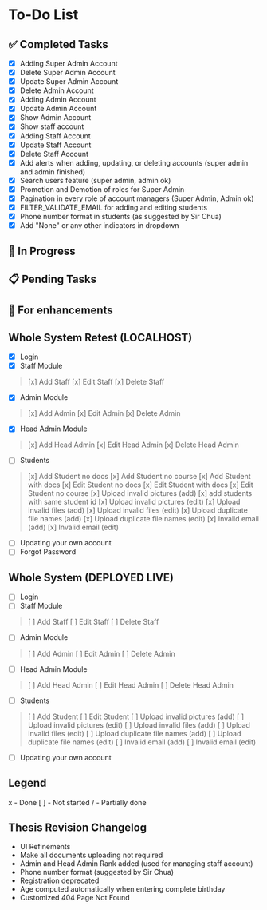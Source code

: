 # To-Do List

## ✅ Completed Tasks
- [x] Adding Super Admin Account
- [x] Delete Super Admin Account
- [x] Update Super Admin Account
- [x] Delete Admin Account
- [x] Adding Admin Account
- [x] Update Admin Account
- [x] Show Admin Account
- [x] Show staff account
- [x] Adding Staff Account
- [x] Update Staff Account
- [x] Delete Staff Account
- [x] Add alerts when adding, updating, or deleting accounts (super admin and admin finished)
- [x] Search users feature (super admin, admin ok)
- [x] Promotion and Demotion of roles for Super Admin
- [x] Pagination in every role of account managers (Super Admin, Admin ok)
- [x] FILTER_VALIDATE_EMAIL for adding and editing students
- [x] Phone number format in students (as suggested by Sir Chua)
- [x] Add "None" or any other indicators in dropdown

## 🚧 In Progress


## 📋 Pending Tasks

## 🔧 For enhancements


## Whole System Retest (LOCALHOST)
- [x] Login
- [x] Staff Module
> [x] Add Staff
> [x] Edit Staff
> [x] Delete Staff
- [x] Admin Module
> [x] Add Admin
> [x] Edit Admin
> [x] Delete Admin
- [x] Head Admin Module
> [x] Add Head Admin
> [x] Edit Head Admin
> [x] Delete Head Admin


- [ ] Students
> [x] Add Student no docs
> [x] Add Student no course
> [x] Add Student with docs
> [x] Edit Student no docs
> [x] Edit Student with docs
> [x] Edit Student no course
> [x] Upload invalid pictures (add)
> [x] add students with same student id
> [x] Upload invalid pictures (edit)
> [x] Upload invalid files (add)
> [x] Upload invalid files (edit)
> [x] Upload duplicate file names (add)
> [x] Upload duplicate file names (edit)
> [x] Invalid email (add)
> [x] Invalid email (edit)
- [ ] Updating your own account
- [ ] Forgot Password

## Whole System (DEPLOYED LIVE)
- [ ] Login
- [ ] Staff Module
> [ ] Add Staff
> [ ] Edit Staff
> [ ] Delete Staff
- [ ] Admin Module
> [ ] Add Admin
> [ ] Edit Admin
> [ ] Delete Admin
- [ ] Head Admin Module
> [ ] Add Head Admin
> [ ] Edit Head Admin
> [ ] Delete Head Admin
- [ ] Students
> [ ] Add Student
> [ ] Edit Student
> [ ] Upload invalid pictures (add)
> [ ] Upload invalid pictures (edit)
> [ ] Upload invalid files (add)
> [ ] Upload invalid files (edit)
> [ ] Upload duplicate file names (add)
> [ ] Upload duplicate file names (edit)
> [ ] Invalid email (add)
> [ ] Invalid email (edit)
- [ ] Updating your own account

## Legend
x - Done
[ ] - Not started
/ - Partially done

## Thesis Revision Changelog
- UI Refinements
- Make all documents uploading not required
- Admin and Head Admin Rank added (used for managing staff account)
- Phone number format (suggested by Sir Chua)
- Registration deprecated
- Age computed automatically when entering complete birthday
- Customized 404 Page Not Found